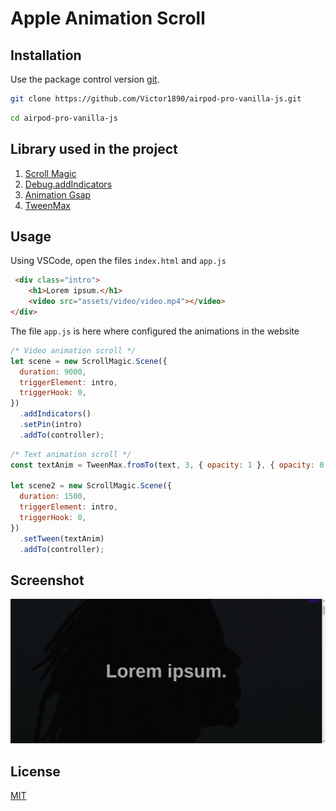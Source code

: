 # Apple Animation Scroll

## Installation

Use the package control version [git](https://git-scm.com/downloads).

```bash
git clone https://github.com/Victor1890/airpod-pro-vanilla-js.git
```

```bash
cd airpod-pro-vanilla-js
```

## Library used in the project

1. [Scroll Magic](https://scrollmagic.io/)
2. [Debug.addIndicators](https://scrollmagic.io/docs/debug.addIndicators.html)
3. [Animation Gsap](https://greensock.com/scrollmagic/)
4. [TweenMax](https://greensock.com/tweenmax/)


## Usage

Using VSCode, open the files `index.html` and `app.js`

```html
 <div class="intro">
    <h1>Lorem ipsum.</h1>
    <video src="assets/video/video.mp4"></video>
</div>
```

The file `app.js` is here where configured the animations in the website

```js
/* Video animation scroll */
let scene = new ScrollMagic.Scene({
  duration: 9000,
  triggerElement: intro,
  triggerHook: 0,
})
  .addIndicators()
  .setPin(intro)
  .addTo(controller);
```

```js
/* Text animation scroll */
const textAnim = TweenMax.fromTo(text, 3, { opacity: 1 }, { opacity: 0 });

let scene2 = new ScrollMagic.Scene({
  duration: 1500,
  triggerElement: intro,
  triggerHook: 0,
})
  .setTween(textAnim)
  .addTo(controller);
```
## Screenshot

![](design/picture.jpeg)

## License
[MIT](https://choosealicense.com/licenses/mit/)